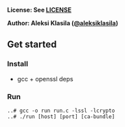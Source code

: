 **License: See [LICENSE](../../LICENSE)**

**Author: Aleksi Klasila ([@aleksiklasila](https://github.com/aleksiklasila))**

## Get started

### Install

* gcc + openssl deps

### Run
```
..# gcc -o run run.c -lssl -lcrypto
..# ./run [host] [port] [ca-bundle]
```
